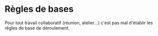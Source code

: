 # Règles de bases



Pour tout travail collaboratif \(réunion, atelier...\) c'est pas mal d'établir les règles de base de déroulement. 

